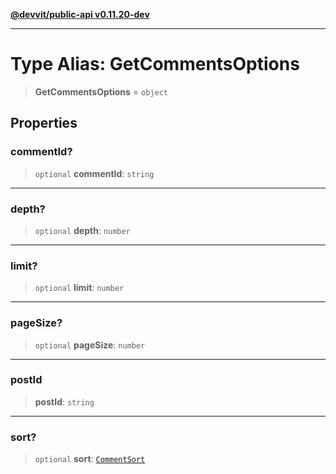 [**@devvit/public-api v0.11.20-dev**](../../README.md)

---

# Type Alias: GetCommentsOptions

> **GetCommentsOptions** = `object`

## Properties

<a id="commentid"></a>

### commentId?

> `optional` **commentId**: `string`

---

<a id="depth"></a>

### depth?

> `optional` **depth**: `number`

---

<a id="limit"></a>

### limit?

> `optional` **limit**: `number`

---

<a id="pagesize"></a>

### pageSize?

> `optional` **pageSize**: `number`

---

<a id="postid"></a>

### postId

> **postId**: `string`

---

<a id="sort"></a>

### sort?

> `optional` **sort**: [`CommentSort`](CommentSort.md)
